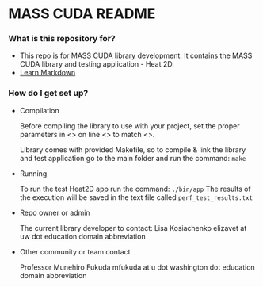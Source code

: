 # MASS CUDA README #

### What is this repository for? ###

* This repo is for MASS CUDA library development. It contains the MASS CUDA library and testing application - Heat 2D.
* [Learn Markdown](https://bitbucket.org/tutorials/markdowndemo)

### How do I get set up? ###

* Compilation

    Before compiling the library to use with your project, set the proper parameters in <> on line <> to match <>.
    
    Library comes with provided Makefile, so to compile & link the library and test application go to the main folder and run the command: `make`


* Running

    To run the test Heat2D app run the command: `./bin/app`
    The results of the execution will be saved in the text file called `perf_test_results.txt`


* Repo owner or admin

    The current library developer to contact:
    Lisa Kosiachenko
    elizavet at uw dot education domain abbreviation

    
* Other community or team contact

    Professor Munehiro Fukuda 
    mfukuda at u dot washington dot education domain abbreviation